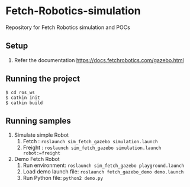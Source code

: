 # Fetch-Robotics-simulation
Repository for Fetch Robotics simulation and POCs

## Setup

1. Refer the documentation https://docs.fetchrobotics.com/gazebo.html


## Running the project
```
$ cd ros_ws
$ catkin init
$ catkin build
```

## Running samples
1. Simulate simple Robot
    1. Fetch : `roslaunch sim_fetch_gazebo simulation.launch`
    2. Freight : `roslaunch sim_fetch_gazebo simulation.launch robot:=freight`
2. Demo Fetch Robot
    1. Run environment: `roslaunch sim_fetch_gazebo playground.launch`
    2. Load demo launch file: `roslaunch fetch_gazebo_demo demo.launch`
    3. Run Python file: `python2 demo.py`

